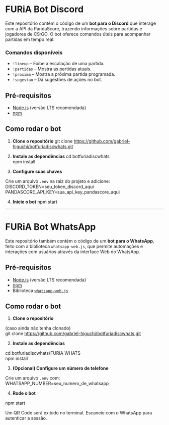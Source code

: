 # FURiA Bot Discord

Este repositório contém o código de um **bot para o Discord** que interage com a API da PandaScore, trazendo informações sobre partidas e jogadores de CS:GO. O bot oferece comandos úteis para acompanhar partidas em tempo real.

### Comandos disponíveis

- `!lineup` – Exibe a escalação de uma partida.
- `!partidas` – Mostra as partidas atuais.
- `!proxima` – Mostra a próxima partida programada.
- `!sugestao` – Dá sugestões de ações no bot.

## Pré-requisitos

- [Node.js](https://nodejs.org/) (versão LTS recomendada)
- [npm](https://www.npmjs.com/)

## Como rodar o bot

1. **Clone o repositório**
    git clone https://github.com/gabriel-higuchi/botfuriadiscwhats.git


2. **Instale as dependências**
    cd botfuriadiscwhats  
    npm install


3. **Configure suas chaves**

Crie um arquivo `.env` na raiz do projeto e adicione:  
    DISCORD_TOKEN=seu_token_discord_aqui  
    PANDASCORE_API_KEY=sua_api_key_pandascore_aqui


4. **Inicie o bot**
    npm start


---

# FURiA Bot WhatsApp

Este repositório também contém o código de um **bot para o WhatsApp**, feito com a biblioteca `whatsapp-web.js`, que permite automações e interações com usuários através da interface Web do WhatsApp.

## Pré-requisitos

- [Node.js](https://nodejs.org/) (versão LTS recomendada)
- [npm](https://www.npmjs.com/)
- Biblioteca [`whatsapp-web.js`](https://www.npmjs.com/package/whatsapp-web.js)

## Como rodar o bot

1. **Clone o repositório**

(caso ainda não tenha clonado)  
git clone https://github.com/gabriel-higuchi/botfuriadiscwhats.git


2. **Instale as dependências**

cd botfuriadiscwhats/FURIA WHATS  
npm install


3. **(Opcional) Configure um número de telefone**

Crie um arquivo `.env` com:  
WHATSAPP_NUMBER=seu_numero_de_whatsapp


4. **Rode o bot**

npm start  


Um QR Code será exibido no terminal. Escaneie com o WhatsApp para autenticar a sessão.













